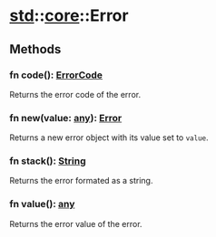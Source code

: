 # [std](/libs/std/)::[core](/libs/std/core/)::Error

## Methods
### fn code():&nbsp;[ErrorCode](/libs/std/core/enum.ErrorCode.md)<Badge text="native" />

Returns the error code of the error.
### fn new(value:&nbsp;[any](/libs/std/core/type.any.md)):&nbsp;[Error](/libs/std/core/type.Error.md)<Badge text="native" /><Badge text="static" />

Returns a new error object with its value set to `value`.
### fn stack():&nbsp;[String](/libs/std/core/type.String.md)<Badge text="native" />

Returns the error formated as a string.
### fn value():&nbsp;[any](/libs/std/core/type.any.md)<Badge text="native" />

Returns the error value of the error.
